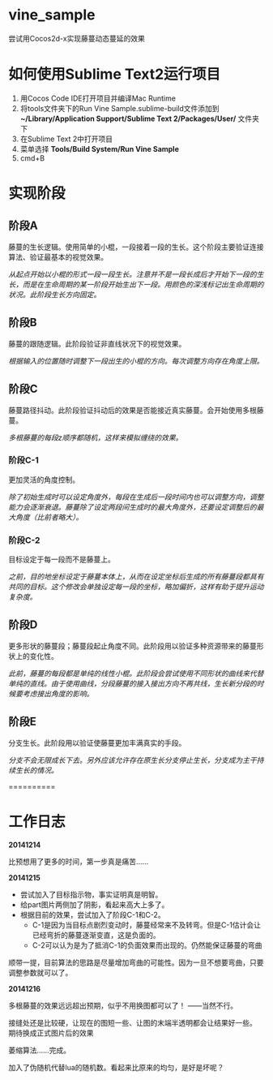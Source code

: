 vine_sample
===========

尝试用Cocos2d-x实现藤蔓动态蔓延的效果

# 如何使用Sublime Text2运行项目

1. 用Cocos Code IDE打开项目并编译Mac Runtime
2. 将tools文件夹下的Run Vine Sample.sublime-build文件添加到 **~/Library/Application Support/Sublime Text 2/Packages/User/** 文件夹下
3. 在Sublime Text 2中打开项目
4. 菜单选择 **Tools/Build System/Run Vine Sample**
5. cmd+B

# 实现阶段

## 阶段A

藤蔓的生长逻辑。使用简单的小棍，一段接着一段的生长。这个阶段主要验证连接算法、验证最基本的视觉效果。

*从起点开始以小棍的形式一段一段生长。注意并不是一段长成后才开始下一段的生长，而是在生命周期的某一阶段开始生出下一段。用颜色的深浅标记出生命周期的状况。此阶段生长方向固定。*

## 阶段B

藤蔓的跟随逻辑。此阶段验证非直线状况下的视觉效果。

*根据输入的位置随时调整下一段出生的小棍的方向。每次调整方向存在角度上限。*

## 阶段C

藤蔓路径抖动。此阶段验证抖动后的效果是否能接近真实藤蔓。会开始使用多根藤蔓。

*多根藤蔓的每段z顺序都随机，这样来模拟缠绕的效果。*

### 阶段C-1

更加灵活的角度控制。

*除了初始生成时可以设定角度外，每段在生成后一段时间内也可以调整方向，调整能力会逐渐衰退。藤蔓除了设定两段间生成时的最大角度外，还要设定调整后的最大角度（比前者略大）。*

### 阶段C-2

目标设定于每一段而不是藤蔓上。

*之前，目的地坐标设定于藤蔓本体上，从而在设定坐标后生成的所有藤蔓段都具有共同的目标。这个修改会单独设定每一段的坐标，略加偏折，这样有助于提升运动复杂度。*

## 阶段D

更多形状的藤蔓段；藤蔓段起止角度不同。此阶段用以验证多种资源带来的藤蔓形状上的变化性。

*此前，藤蔓的每段都是单纯的线性小棍。此阶段会尝试使用不同形状的曲线来代替单纯的直线。由于使用曲线，分段藤蔓的接入接出方向不再共线，生长新分段的时候要考虑接出角度的影响。*

## 阶段E

分支生长。此阶段用以验证使藤蔓更加丰满真实的手段。

*分支不会无限成长下去。另外应该允许存在原生长分支停止生长，分支成为主干持续生长的情况。*


==========

# 工作日志

**20141214**

比预想用了更多的时间，第一步真是痛苦……

**20141215**

* 尝试加入了目标指示物，事实证明真是明智。
* 给part图片两侧加了阴影，看起来高大上多了。
* 根据目前的效果，尝试加入了阶段C-1和C-2。
    * C-1是因为当目标点剧烈变动时，藤蔓经常来不及转弯。但是C-1估计会让已经弯折的藤蔓逐渐变直，这是负面的。
    * C-2可以认为是为了抵消C-1的负面效果而出现的。仍然能保证藤蔓的弯曲

顺带一提，目前算法的思路是尽量增加弯曲的可能性。因为一旦不想要弯曲，只要调整参数就可以了。

**20141216**

多根藤蔓的效果远远超出预期，似乎不用换图都可以了！
——当然不行。

接缝处还是比较硬，让现在的图短一些、让图的末端半透明都会让结果好一些。
期待换成正式图片后的效果

萎缩算法……完成。

加入了伪随机代替lua的随机数。看起来比原来的均匀，是好是坏呢？


